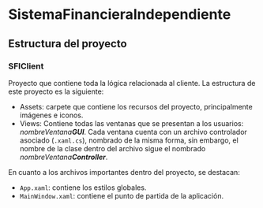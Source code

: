 # SistemaFinancieraIndependiente

## Estructura del proyecto
### SFIClient
Proyecto que contiene toda la lógica relacionada al cliente. La estructura de este proyecto es la siguiente:

* Assets: carpete que contiene los recursos del proyecto, principalmente imágenes e iconos.
* Views: Contiene todas las ventanas que se presentan a los usuarios: _nombreVentana**GUI**_. Cada ventana cuenta con un archivo controlador asociado (`.xaml.cs`), nombrado de la misma forma, sin embargo, el nombre de la clase dentro del archivo sigue el nombrado _nombreVentana**Controller**_.


En cuanto a los archivos importantes dentro del proyecto, se destacan:

* `App.xaml`: contiene los estilos globales.
* `MainWindow.xaml`: contiene el punto de partida de la aplicación. 
